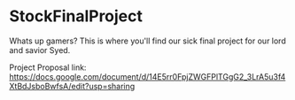 # StockFinalProject
Whats up gamers? This is where you'll find our sick final project
for our lord and savior Syed.

Project Proposal link: https://docs.google.com/document/d/14E5rr0FpjZWGFPlTGgG2_3LrA5u3f4XtBdJsboBwfsA/edit?usp=sharing
